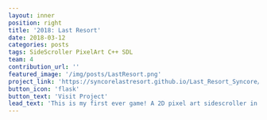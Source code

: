 ```yaml
---
layout: inner
position: right
title: '2018: Last Resort'
date: 2018-03-12
categories: posts
tags: SideScroller PixelArt C++ SDL 
team: 4
contribution_url: ''
featured_image: '/img/posts/LastResort.png'
project_link: 'https://syncorelastresort.github.io/Last_Resort_Syncore/'
button_icon: 'flask'
button_text: 'Visit Project'
lead_text: 'This is my first ever game! A 2D pixel art sidescroller in C++'
---
```

